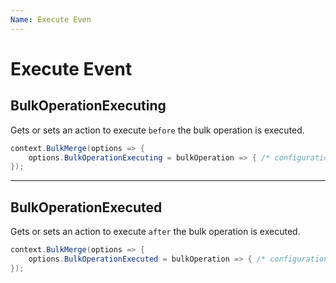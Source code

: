 ```yaml
---
Name: Execute Even
---
```


# Execute Event

## BulkOperationExecuting
Gets or sets an action to execute `before` the bulk operation is executed.


```csharp
context.BulkMerge(options => {
	options.BulkOperationExecuting = bulkOperation => { /* configuration */ };
});
```

---

## BulkOperationExecuted
Gets or sets an action to execute `after` the bulk operation is executed.


```csharp
context.BulkMerge(options => {
	options.BulkOperationExecuted = bulkOperation => { /* configuration */ };
});
```
